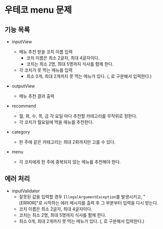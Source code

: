 # 우테코 menu 문제

## 기능 목록
- inputView
    - 메뉴 추천 받을 코치 이름 입력
        - 코치 이름은 최소 2글자, 최대 4글자이다.
        - 코치는 최소 2명, 최대 5명까지 식사를 함께 한다.
    - 각 코치가 못 먹는 메뉴를 입력
        - 최소 0개, 최대 2개까지 못 먹는 메뉴가 있다. (, 로 구분해서 입력한다.)

- outputView
    - 메뉴 추천 결과 출력

- recommend
    - 월, 화, 수, 목, 금 각 요일 마다 추천할 카테고리를 무작위로 정한다.
    - 각 코치가 월요일에 먹을 메뉴를 추천한다.

- category
    - 한 주에 같은 카테고리는 최대 2회까지만 고를 수 있다.

- menu
    - 각 코치에게 한 주에 중복되지 않는 메뉴를 추천해야 한다.

## 에러 처리

- inputValidator
    - 잘못된 값을 입력할 경우 `IllegalArgumentException`를 발생시키고, "[ERROR]"로 시작하는 에러 메시지를 출력 후 그 부분부터 입력을 다시 받는다.
    - 코치 이름은 최소 2글자, 최대 4글자이다.
    - 코치는 최소 2명, 최대 5명까지 식사를 함께 한다.
    - 최소 0개, 최대 2개까지 못 먹는 메뉴가 있다. (, 로 구분해서 입력한다.)